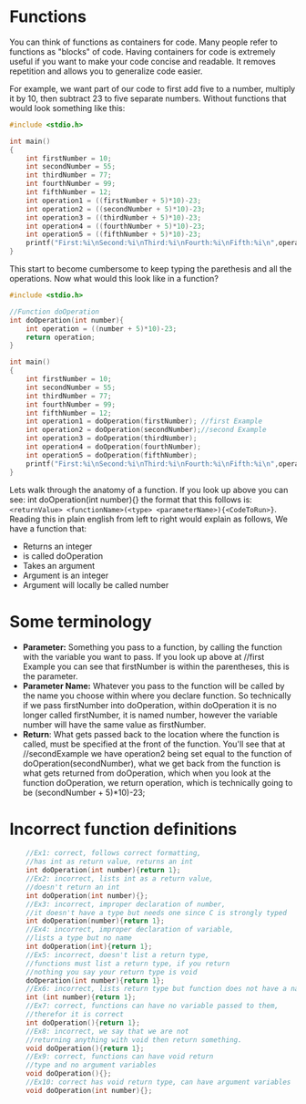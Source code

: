 # Functions
You can think of functions as containers for code. Many people refer to functions as "blocks" of code. Having containers for code is extremely useful if you want to make your code concise and readable. It removes repetition and allows you to generalize code easier.  

For example, we want part of our code to first add five to a number, multiply it by 10, then subtract 23 to five separate numbers. Without functions that would look something like this:
```C
#include <stdio.h>

int main()
{
    int firstNumber = 10;
    int secondNumber = 55;
    int thirdNumber = 77;
    int fourthNumber = 99;
    int fifthNumber = 12;
    int operation1 = ((firstNumber + 5)*10)-23;
    int operation2 = ((secondNumber + 5)*10)-23;
    int operation3 = ((thirdNumber + 5)*10)-23;
    int operation4 = ((fourthNumber + 5)*10)-23;
    int operation5 = ((fifthNumber + 5)*10)-23;
    printf("First:%i\nSecond:%i\nThird:%i\nFourth:%i\nFifth:%i\n",operation1,operation2,operation3,operation4,operation5);
}
```  

This start to become cumbersome to keep typing the parethesis and all the operations. Now what would this look like in a function?

```C
#include <stdio.h>

//Function doOperation
int doOperation(int number){
	int operation = ((number + 5)*10)-23;
	return operation; 	
}

int main()
{
    int firstNumber = 10;
    int secondNumber = 55;
    int thirdNumber = 77;
    int fourthNumber = 99;
    int fifthNumber = 12;
    int operation1 = doOperation(firstNumber); //first Example
    int operation2 = doOperation(secondNumber);//second Example
    int operation3 = doOperation(thirdNumber);
    int operation4 = doOperation(fourthNumber);
    int operation5 = doOperation(fifthNumber);
    printf("First:%i\nSecond:%i\nThird:%i\nFourth:%i\nFifth:%i\n",operation1,operation2,operation3,operation4,operation5);
}
```  

Lets walk through the anatomy of a function. If you look up above you can see: int doOperation(int number){} the format that this follows is: `<returnValue> <functionName>(<type> <parameterName>){<CodeToRun>}`.  
Reading this in plain english from left to right would explain as follows, We have a function that:
* Returns an integer
* is called doOperation
* Takes an argument
* Argument is an integer
* Argument will locally be called number

# Some terminology

* **Parameter:** Something you pass to a function, by calling the function with the variable you want to pass. If you look up above at //first Example you can see that firstNumber is within the parentheses, this is the parameter.  
* **Parameter Name:** Whatever you pass to the function will be called by the name you choose within where you declare function. So technically if we pass firstNumber into doOperation, within doOperation it is no longer called firstNumber, it is named number, however the variable number will have the same value as firstNumber.  
* **Return**: What gets passed back to the location where the function is called, must be specified at the front of the function. You'll see that at //secondExample we have operation2 being set equal to the function of doOperation(secondNumber), what we get back from the function is what gets returned from doOperation, which when you look at the function doOperation, we return operation, which is technically going to be (secondNumber + 5)*10)-23;  

# Incorrect function definitions

```C
    //Ex1: correct, follows correct formatting,
    //has int as return value, returns an int
	int doOperation(int number){return 1};
    //Ex2: incorrect, lists int as a return value,
    //doesn't return an int
	int doOperation(int number){};
    //Ex3: incorrect, improper declaration of number,
    //it doesn't have a type but needs one since C is strongly typed
	int doOperation(number){return 1};
    //Ex4: incorrect, improper declaration of variable,
    //lists a type but no name
	int doOperation(int){return 1};
    //Ex5: incorrect, doesn't list a return type,
    //functions must list a return type, if you return
    //nothing you say your return type is void
	doOperation(int number){return 1};
    //Ex6: incorrect, lists return type but function does not have a name
	int (int number){return 1};
    //Ex7: correct, functions can have no variable passed to them,
    //therefor it is correct
    int doOperation(){return 1};
    //Ex8: incorrect, we say that we are not
    //returning anything with void then return something.
    void doOperation(){return 1};
    //Ex9: correct, functions can have void return
    //type and no argument variables
    void doOperation(){};
    //Ex10: correct has void return type, can have argument variables
    void doOperation(int number){};
```  
